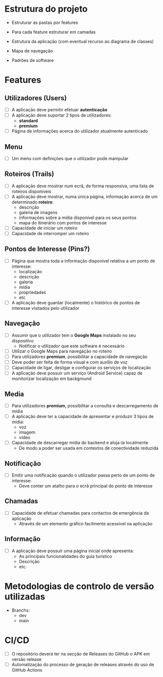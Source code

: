 
# Estrutura do projeto

* Estruturar as pastas por features
* Para cada feature estruturar em camadas


* Estrutura da aplicação (com eventual recurso ao diagrama de classes)
* Mapa de navegação
* Padrões de software

# Features

## Utilizadores (Users) 

- [ ] A aplicação deve permitir efetuar **autenticação**
- [ ] A aplicação deve suportar 2 tipos de utilizadores:
  * **standard**
  * **premium**
- [ ] Página de informações acerca do utilizador atualmente autenticado

## Menu

- [ ] Um menu com definições que o utilizador pode manipular

## Roteiros (Trails)

- [ ] A aplicação deve mostrar num ecrã, de forma responsiva, uma lista de roteiros disponíveis
- [ ] A aplicação deve mostrar, numa única página, informação acerca de um determinado **roteiro**:
  * descrição
  * galeria de imagens
  * informações sobre a mídia disponível para os seus pontos
  * mapa do itinerário com pontos de interesse
- [ ] Capacidade de iniciar um roteiro
- [ ] Capacidade de interromper um roteiro

## Pontos de Interesse (Pins?)

- [ ] Página que mostra toda a informação disponível relativa a um ponto de interesse:
  * localização
  * descrição
  * galeria
  * mídia
  * propriedades
  * etc
- [ ] A aplicação deve guardar (localmente) o histórico de pontos de interesse visitados pelo utilizador

## Navegação 

- [ ] Assumir que o utilizador tem o **Google Maps** instalado no seu dispositivo 
  *  Notificar o utilizador que este software é necessário
- [ ] Utilizar o Google Maps para navegação no roteiro
- [ ] Para utilizadores **premium**, possibilitar a capacidade de navegação
- [ ] Deve poder ser feita de forma visual e com auxílio de voz
- [ ] Capacidade de ligar, desligar e configurar os serviços de localização
- [ ] A aplicação deve possuir um serviço (Android Service) capaz de monitorizar localização em background

## Media

- [ ] Para utilizadores **premium**, possibilitar a consulta e descarregamento de mídia
- [ ] A aplicação deve ter a capacidade de apresentar e produzir 3 tipos de mídia:
  * voz
  * imagem
  * vídeo
- [ ] Capacidade de descarregar mídia do backend e aloja-la localmente
  * De modo a poder ser usada em contextos de conectividade reduzida

## Notificação

- [ ] Emitir uma notificação quando o utilizador passa perto de um ponto de interesse:
  * Deve conter um atalho para o ecrã principal do ponto de interesse

## Chamadas

- [ ] Capacidade de efetuar chamadas para contactos de emergência da aplicação 
  * Através de um elemento gráfico facilmente acessível na aplicação
 
## Informação

- [ ] A aplicação deve possuir uma página inicial onde apresenta:
  * As principais funcionalidades do guia turístico
  * Descrição
  * etc.

# Metodologias de controlo de versão utilizadas

* Branchs:
  * dev
  * main

# CI/CD

- [ ] O repositório deverá ter na secção de Releases do GitHub o APK em versão release
- [ ] Automatização do processo de geração de releases através do uso de GitHub Actions
